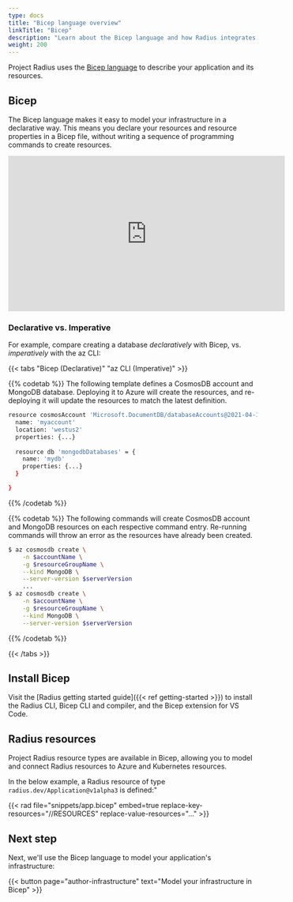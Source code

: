 ```yaml
---
type: docs
title: "Bicep language overview"
linkTitle: "Bicep"
description: "Learn about the Bicep language and how Radius integrates with it"
weight: 200
---
```


Project Radius uses the [Bicep language](https://docs.microsoft.com/EN-US/azure/azure-resource-manager/bicep/) to describe your application and its resources.

## Bicep

The Bicep language makes it easy to model your infrastructure in a declarative way. This means you declare your resources and resource properties in a Bicep file, without writing a sequence of programming commands to create resources.

<iframe width="560" height="315" src="https://www.youtube.com/embed/kKIa8I6qF7I" title="YouTube video player" frameborder="0" allow="accelerometer; autoplay; clipboard-write; encrypted-media; gyroscope; picture-in-picture" allowfullscreen></iframe>

### Declarative vs. Imperative

For example, compare creating a database *declaratively* with Bicep, vs. *imperatively* with the az CLI:

{{< tabs "Bicep (Declarative)" "az CLI (Imperative)" >}}

{{% codetab %}}
The following template defines a CosmosDB account and MongoDB database. Deploying it to Azure will create the resources, and re-deploying it will update the resources to match the latest definition.

```sh
resource cosmosAccount 'Microsoft.DocumentDB/databaseAccounts@2021-04-15' = {
  name: 'myaccount'
  location: 'westus2'
  properties: {...}
  
  resource db 'mongodbDatabases' = {
    name: 'mydb'
    properties: {...}
  }

}
```

{{% /codetab %}}

{{% codetab %}}
The following commands will create CosmosDB account and MongoDB resources on each respective command entry. Re-running commands will throw an error as the resources have already been created.

```bash
$ az cosmosdb create \
    -n $accountName \
    -g $resourceGroupName \
    --kind MongoDB \
    --server-version $serverVersion
    ...
$ az cosmosdb create \
    -n $accountName \
    -g $resourceGroupName \
    --kind MongoDB \
    --server-version $serverVersion
```

{{% /codetab %}}

{{< /tabs >}}

## Install Bicep

Visit the [Radius getting started guide]({{< ref getting-started >}}) to install the Radius CLI, Bicep CLI and compiler, and the Bicep extension for VS Code.

## Radius resources

Project Radius resource types are available in Bicep, allowing you to model and connect Radius resources to Azure and Kubernetes resources.

In the below example, a Radius resource of type `radius.dev/Application@v1alpha3` is defined:"

{{< rad file="snippets/app.bicep" embed=true replace-key-resources="//RESOURCES" replace-value-resources="..." >}}

## Next step

Next, we'll use the Bicep language to model your application's infrastructure:

{{< button page="author-infrastructure" text="Model your infrastructure in Bicep" >}}
